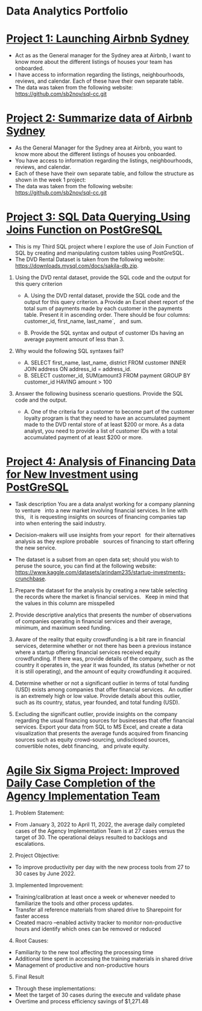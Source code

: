 # Data Analytics Portfolio

# [Project 1: Launching Airbnb Sydney](https://github.com/Civtor86/SQL_Basic_Data_Querying)

* Act as as the General manager for the Sydney area at Airbnb, I want to know more about the different listings of houses your team has onboarded. 
* I have access to information regarding the listings, neighbourhoods, reviews, and calendar. Each of these have their own separate table.
* The data was taken from the following website: https://github.com/sb2nov/sql-cc.git

# [Project 2: Summarize data of Airbnb Sydney](https://github.com/Civtor86/Data-Analytics-Portfolio/blob/main/Copy_of_Victor_B_Sanchez_Week_2_Project_SQLCC.ipynb)

* As the General Manager for the Sydney area at Airbnb, you want to know more about the different listings of houses you onboarded. 
* You have access to information regarding the listings, neighbourhoods, reviews, and calendar. 
* Each of these have their own separate table, and follow the structure as shown in the week 1 project:
* The data was taken from the following website: https://github.com/sb2nov/sql-cc.git

# [Project 3: SQL Data Querying_Using Joins Function on PostGreSQL](https://github.com/Civtor86/SQL_Data_Querying_Using-Join-Project-3)

* This is my Third SQL project where I explore the use of Join Function of SQL by creating and manipulating custom tables using PostGreSQL. 
* The DVD Rental Dataset is taken from the following website: https://downloads.mysql.com/docs/sakila-db.zip.

1. Using the DVD rental dataset, provide the SQL code and the output for this query criterion
    * A.  Using the DVD rental dataset, provide the SQL code and the output for this query criterion. 
        a Provide an Excel sheet report of the total sum of payments made by each customer in the payments table. Present it in ascending order. 
        There should be four columns: customer_id, first_name, last_name`,   and sum.

    * B. Provide the SQL syntax and output of customer IDs having an average payment amount of less than 3.
   
2. Why would the following SQL syntaxes fail?
    * A. SELECT first_name, last_name, district FROM customer INNER JOIN address ON address_id = address_id.
    * B. SELECT customer_id, SUM(amount3 FROM payment GROUP BY customer_id HAVING amount > 100

3. Answer the following business scenario questions. Provide the SQL code and the output.
    * A.   One of the criteria for a customer to become part of the customer loyalty program is that they need to have an accumulated payment made to the DVD rental store of at least                $200 or more. As a data analyst, you need to provide a list of customer IDs with a total accumulated payment of at least $200 or more.

# [Project 4: Analysis of Financing Data for New Investment using PostGreSQL](https://github.com/Civtor86/SQL_Data_Querying_Project-4)

* Task description You are a data analyst working for a company planning to venture   into a new market involving financial services. In line with this,   it is requesting insights on sources of financing companies tap   into when entering the said industry.

* Decision-makers will use insights from your report   for their alternatives analysis as they explore probable   sources of financing to start offering the new service.

* The dataset is a subset from an open data set; should you wish to peruse the source, you can find at the following website: https://www.kaggle.com/datasets/arindam235/startup-investments-crunchbase.

1. Prepare the dataset for the analysis by creating a new table selecting   the records where the market is financial services.   Keep in mind that the values in this column are misspelled

2. Provide descriptive analytics that presents the number of observations of companies operating in financial services and their average, minimum, and maximum seed funding.

3. Aware of the reality that equity crowdfunding is a bit rare in financial services, determine whether or not there has been a previous instance where a startup offering financial services received equity crowdfunding. If there was, provide details of the company, such as the country it operates in, the year it was founded, its status (whether or not it is still operating), and the amount of equity crowdfunding it acquired.

4. Determine whether or not a significant outlier in terms of total funding (USD) exists among companies that offer financial services.   An outlier is an extremely high or low value. Provide details about this outlier,   such as its country, status, year founded, and total funding (USD).

5. Excluding the significant outlier, provide insights on the company regarding the usual financing sources for businesses that offer financial services. Export your data from SQL to MS Excel, and create a data visualization that presents the average funds acquired from financing sources such as equity crowd-sourcing, undisclosed sources, convertible notes, debt financing,   and private equity.

# [Agile Six Sigma Project: Improved Daily Case Completion of the Agency Implementation Team](https://drive.google.com/drive/u/0/folders/1KEqfmpidvvNqqt_SfzbmBxptIdlQ5NVH)

1. Problem Statement: 
* From January 3, 2022 to April 11, 2022, the average daily completed cases of the Agency Implementation Team is at 27 cases versus the target of 30. The operational delays resulted to backlogs and escalations.

2. Project Objective:
* To improve productivity per day with the new process tools from 27 to 30 cases by June 2022.
  
3. Implemented Improvement: 
* Training/calibration at least once a week or whenever needed to familiarize the tools and other process updates.
* Transfer all reference materials from shared drive to Sharepoint for faster access
* Created macro –enabled activity tracker to monitor non-productive hours and identify which ones can be removed or reduced

4. Root Causes: 
* Familiarity to the new tool affecting the processing time
* Additional time spent in accessing the training materials in shared drive
* Management of productive and non-productive hours

5. Final Result
* Through these implementations:
* Meet the target of 30 cases during the execute and validate phase
* Overtime and process efficiency savings of $1,271.48
